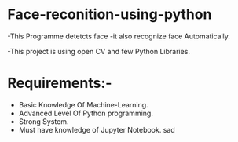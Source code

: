 # Face-reconition-using-python
-This Programme detetcts face
-it also recognize face Automatically.

-This project is using open CV and few Python Libraries.
 # Requirements:-
 - Basic Knowledge Of Machine-Learning.
 - Advanced Level Of Python programming.
 - Strong System.
 - Must have knowledge of Jupyter Notebook.
sad
